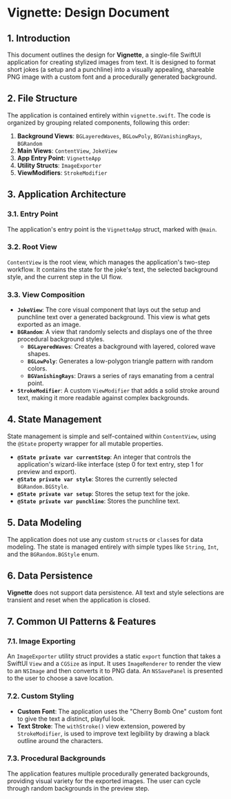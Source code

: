 # Vignette: Design Document

## 1. Introduction

This document outlines the design for **Vignette**, a single-file SwiftUI application for creating stylized images from text. It is designed to format short jokes (a setup and a punchline) into a visually appealing, shareable PNG image with a custom font and a procedurally generated background.

## 2. File Structure

The application is contained entirely within `vignette.swift`. The code is organized by grouping related components, following this order:

1.  **Background Views**: `BGLayeredWaves`, `BGLowPoly`, `BGVanishingRays`, `BGRandom`
2.  **Main Views**: `ContentView`, `JokeView`
3.  **App Entry Point**: `VignetteApp`
4.  **Utility Structs**: `ImageExporter`
5.  **ViewModifiers**: `StrokeModifier`

## 3. Application Architecture

### 3.1. Entry Point

The application's entry point is the `VignetteApp` struct, marked with `@main`.

### 3.2. Root View

`ContentView` is the root view, which manages the application's two-step workflow. It contains the state for the joke's text, the selected background style, and the current step in the UI flow.

### 3.3. View Composition

-   **`JokeView`**: The core visual component that lays out the setup and punchline text over a generated background. This view is what gets exported as an image.
-   **`BGRandom`**: A view that randomly selects and displays one of the three procedural background styles.
    -   **`BGLayeredWaves`**: Creates a background with layered, colored wave shapes.
    -   **`BGLowPoly`**: Generates a low-polygon triangle pattern with random colors.
    -   **`BGVanishingRays`**: Draws a series of rays emanating from a central point.
-   **`StrokeModifier`**: A custom `ViewModifier` that adds a solid stroke around text, making it more readable against complex backgrounds.

## 4. State Management

State management is simple and self-contained within `ContentView`, using the `@State` property wrapper for all mutable properties.

-   **`@State private var currentStep`**: An integer that controls the application's wizard-like interface (step 0 for text entry, step 1 for preview and export).
-   **`@State private var style`**: Stores the currently selected `BGRandom.BGStyle`.
-   **`@State private var setup`**: Stores the setup text for the joke.
-   **`@State private var punchline`**: Stores the punchline text.

## 5. Data Modeling

The application does not use any custom `struct`s or `class`es for data modeling. The state is managed entirely with simple types like `String`, `Int`, and the `BGRandom.BGStyle` enum.

## 6. Data Persistence

**Vignette** does not support data persistence. All text and style selections are transient and reset when the application is closed.

## 7. Common UI Patterns & Features

### 7.1. Image Exporting

An `ImageExporter` utility struct provides a static `export` function that takes a SwiftUI `View` and a `CGSize` as input. It uses `ImageRenderer` to render the view to an `NSImage` and then converts it to PNG data. An `NSSavePanel` is presented to the user to choose a save location.

### 7.2. Custom Styling

-   **Custom Font**: The application uses the "Cherry Bomb One" custom font to give the text a distinct, playful look.
-   **Text Stroke**: The `withStroke()` view extension, powered by `StrokeModifier`, is used to improve text legibility by drawing a black outline around the characters.

### 7.3. Procedural Backgrounds

The application features multiple procedurally generated backgrounds, providing visual variety for the exported images. The user can cycle through random backgrounds in the preview step.
